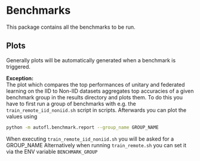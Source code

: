 # Benchmarks

This package contains all the benchmarks to be run.

## Plots

Generally plots will be automatically generated when a benchmark is triggered.

**Exception:**<br>
The plot which compares the top performances of unitary and federated learning on the IID to Non-IID datasets aggregates top accuracies of a given benchmark group in the results directory and plots them.
To do this you have to first run a group of benchmarks with e.g. the `train_remote_iid_noniid.sh` script in scripts. Afterwards you can plot the values using

```bash
python -m autofl.benchmark.report --group_name GROUP_NAME
```

When executing `train_remote_iid_noniid.sh` you will be asked for a GROUP_NAME
Alternatively when running `train_remote.sh` you can set it via the ENV variable `BENCHMARK_GROUP`
